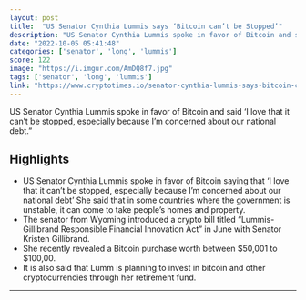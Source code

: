 ```yaml
---
layout: post
title:  "US Senator Cynthia Lummis says ‘Bitcoin can’t be Stopped’"
description: "US Senator Cynthia Lummis spoke in favor of Bitcoin and said ‘I love that it can’t be stopped, especially because I’m concerned about our national debt.”"
date: "2022-10-05 05:41:48"
categories: ['senator', 'long', 'lummis']
score: 122
image: "https://i.imgur.com/AmDQ8f7.jpg"
tags: ['senator', 'long', 'lummis']
link: "https://www.cryptotimes.io/senator-cynthia-lummis-says-bitcoin-cant-be-stopped/"
---
```


US Senator Cynthia Lummis spoke in favor of Bitcoin and said ‘I love that it can’t be stopped, especially because I’m concerned about our national debt.”

## Highlights

- US Senator Cynthia Lummis spoke in favor of Bitcoin saying that ‘I love that it can’t be stopped, especially because I’m concerned about our national debt’ She said that in some countries where the government is unstable, it can come to take people’s homes and property.
- The senator from Wyoming introduced a crypto bill titled “Lummis-Gillibrand Responsible Financial Innovation Act” in June with Senator Kristen Gillibrand.
- She recently revealed a Bitcoin purchase worth between $50,001 to $100,00.
- It is also said that Lumm is planning to invest in bitcoin and other cryptocurrencies through her retirement fund.

---

